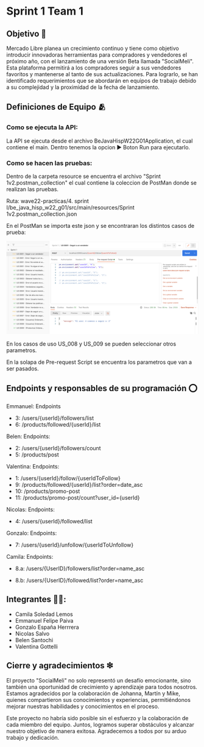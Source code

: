 
# Sprint 1 Team 1

## Objetivo 🎯

Mercado Libre planea un crecimiento continuo y tiene como objetivo introducir innovadoras herramientas para compradores y vendedores el próximo año, con el lanzamiento de una versión Beta llamada "SocialMeli". Esta plataforma permitirá a los compradores seguir a sus vendedores favoritos y mantenerse al tanto de sus actualizaciones. Para lograrlo, se han identificado requerimientos que se abordarán en equipos de trabajo debido a su complejidad y la proximidad de la fecha de lanzamiento.



## Definiciones de Equipo 🫂

### Como se ejecuta la API:
La API se ejecuta desde el archivo BeJavaHispW22G01Application, el cual contiene el main. Dentro tenemos la opcion ▶ Boton Run para ejecutarlo.

### Como se hacen las pruebas:

Dentro de la carpeta resource se encuentra el archivo "Sprint 1v2.postman_collection" el cual contiene la coleccion de PostMan donde se realizan las pruebas.

Ruta: wave22-practicas/4. sprint I/be_java_hisp_w22_g01/src/main/resources/Sprint 1v2.postman_collection.json

En el PostMan se importa este json y se encontraran los distintos casos de prueba:

![Foto](https://github.com/extjotabell/wave22-practicas/blob/santochi_belen/4.%20sprint%20I/be_java_hisp_w22_g01/src/main/resources/postman.png)

En los casos de uso US_008 y US_009 se pueden seleccionar otros parametros.

En la solapa de Pre-request Script se encuentra los parametros que van a ser pasados.






## Endpoints y responsables de su programación ⭕️

Emmanuel:
Endpoints 
- 3: /users/{userId}/followers/list
- 6: /products/followed/{userId}/list

Belen:
Endpoints:
- 2: /users/{userId}/followers/count
- 5: /products/post


Valentina:
Endpoints:

- 1: /users/{userId}/follow/{userIdToFollow}
- 9: /products/followed/{userId}/list?order=date_asc
- 10: /products/promo-post
- 11: /products/promo-post/count?user_id={userId}

Nicolas:
Endpoints:
- 4: /users/{userId}/followed/list

Gonzalo:
Endpoints:

- 7: /users/{userId}/unfollow/{userIdToUnfollow}

Camila:
Endpoints:

- 8.a: /users/{UserID}/followers/list?order=name_asc

- 8.b: /users/{UserID}/followed/list?order=name_asc 


Integrantes 🤼‍♀️:
-
- Camila Soledad Lemos
- Emmanuel Felipe Paiva
- Gonzalo España Herrrera
- Nicolas Salvo
- Belen Santochi
- Valentina Gottelli


## Cierre y agradecimientos ❇

El proyecto "SocialMeli" no solo representó un desafío emocionante, sino también una oportunidad de crecimiento y aprendizaje para todos nosotros. Estamos agradecidos por la colaboración de Johanna, Martín y Mike, quienes compartieron sus conocimientos y experiencias, permitiéndonos mejorar nuestras habilidades y conocimientos en el proceso.

Este proyecto no habría sido posible sin el esfuerzo y la colaboración de cada miembro del equipo. Juntos, logramos superar obstáculos y alcanzar nuestro objetivo de manera exitosa. Agradecemos a todos por su arduo trabajo y dedicación.